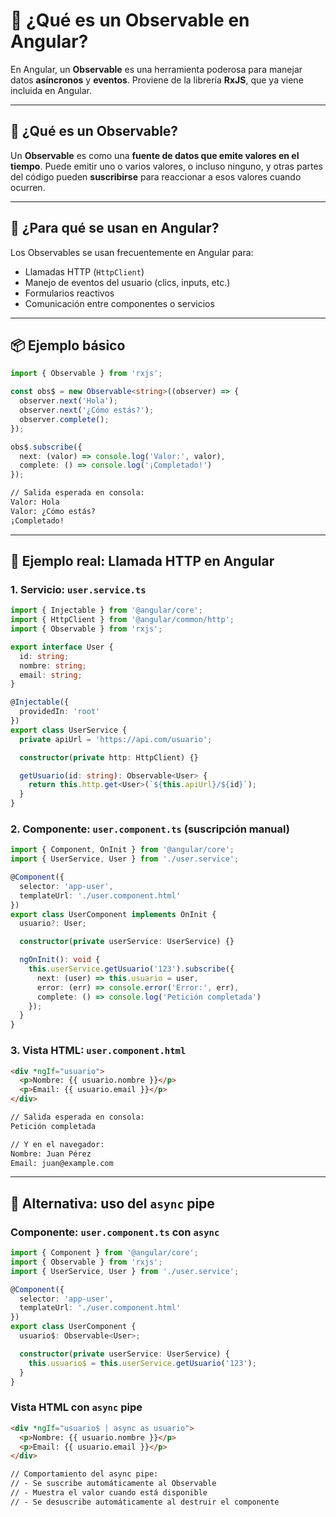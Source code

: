 # 📘 ¿Qué es un Observable en Angular?

En Angular, un **Observable** es una herramienta poderosa para manejar datos **asíncronos** y **eventos**. Proviene de la librería **RxJS**, que ya viene incluida en Angular.

---

## 🔄 ¿Qué es un Observable?

Un **Observable** es como una **fuente de datos que emite valores en el tiempo**. Puede emitir uno o varios valores, o incluso ninguno, y otras partes del código pueden **suscribirse** para reaccionar a esos valores cuando ocurren.

---

## 🧠 ¿Para qué se usan en Angular?

Los Observables se usan frecuentemente en Angular para:

- Llamadas HTTP (`HttpClient`)
- Manejo de eventos del usuario (clics, inputs, etc.)
- Formularios reactivos
- Comunicación entre componentes o servicios

---

## 📦 Ejemplo básico

```ts
import { Observable } from 'rxjs';

const obs$ = new Observable<string>((observer) => {
  observer.next('Hola');
  observer.next('¿Cómo estás?');
  observer.complete();
});

obs$.subscribe({
  next: (valor) => console.log('Valor:', valor),
  complete: () => console.log('¡Completado!')
});
```

```txt
// Salida esperada en consola:
Valor: Hola
Valor: ¿Cómo estás?
¡Completado!
```

---

## 📡 Ejemplo real: Llamada HTTP en Angular

### 1. Servicio: `user.service.ts`

```ts
import { Injectable } from '@angular/core';
import { HttpClient } from '@angular/common/http';
import { Observable } from 'rxjs';

export interface User {
  id: string;
  nombre: string;
  email: string;
}

@Injectable({
  providedIn: 'root'
})
export class UserService {
  private apiUrl = 'https://api.com/usuario';

  constructor(private http: HttpClient) {}

  getUsuario(id: string): Observable<User> {
    return this.http.get<User>(`${this.apiUrl}/${id}`);
  }
}
```

### 2. Componente: `user.component.ts` (suscripción manual)

```ts
import { Component, OnInit } from '@angular/core';
import { UserService, User } from './user.service';

@Component({
  selector: 'app-user',
  templateUrl: './user.component.html'
})
export class UserComponent implements OnInit {
  usuario?: User;

  constructor(private userService: UserService) {}

  ngOnInit(): void {
    this.userService.getUsuario('123').subscribe({
      next: (user) => this.usuario = user,
      error: (err) => console.error('Error:', err),
      complete: () => console.log('Petición completada')
    });
  }
}
```

### 3. Vista HTML: `user.component.html`

```html
<div *ngIf="usuario">
  <p>Nombre: {{ usuario.nombre }}</p>
  <p>Email: {{ usuario.email }}</p>
</div>
```

```txt
// Salida esperada en consola:
Petición completada

// Y en el navegador:
Nombre: Juan Pérez
Email: juan@example.com
```

---

## 🧪 Alternativa: uso del `async` pipe

### Componente: `user.component.ts` con `async`

```ts
import { Component } from '@angular/core';
import { Observable } from 'rxjs';
import { UserService, User } from './user.service';

@Component({
  selector: 'app-user',
  templateUrl: './user.component.html'
})
export class UserComponent {
  usuario$: Observable<User>;

  constructor(private userService: UserService) {
    this.usuario$ = this.userService.getUsuario('123');
  }
}
```

### Vista HTML con `async` pipe

```html
<div *ngIf="usuario$ | async as usuario">
  <p>Nombre: {{ usuario.nombre }}</p>
  <p>Email: {{ usuario.email }}</p>
</div>
```

```txt
// Comportamiento del async pipe:
// - Se suscribe automáticamente al Observable
// - Muestra el valor cuando está disponible
// - Se desuscribe automáticamente al destruir el componente
```

